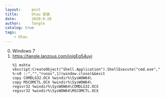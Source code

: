 ```yaml
---
layout:     post
title:      Utau 安装
date:       2020-8-28
author:     Tangle
catalog: true
tags:
    - Utau
---
```


0. Windows 7
0. <https://tangle.lanzous.com/ioigEg54uyj>
    ```
    %1 mshta vbscript:CreateObject("Shell.Application").ShellExecute("cmd.exe","/c %~s0 ::","","runas",1)(window.close)&&exit
    copy COMDLG32.OCX %windir%\SysWOW64\
    copy MSCOMCTL.OCX %windir%\SysWOW64\
    regsvr32 %windir%\SysWOW64\COMDLG32.OCX
    regsvr32 %windir%\SysWOW64\MSCOMCTL.OCX
    ```
